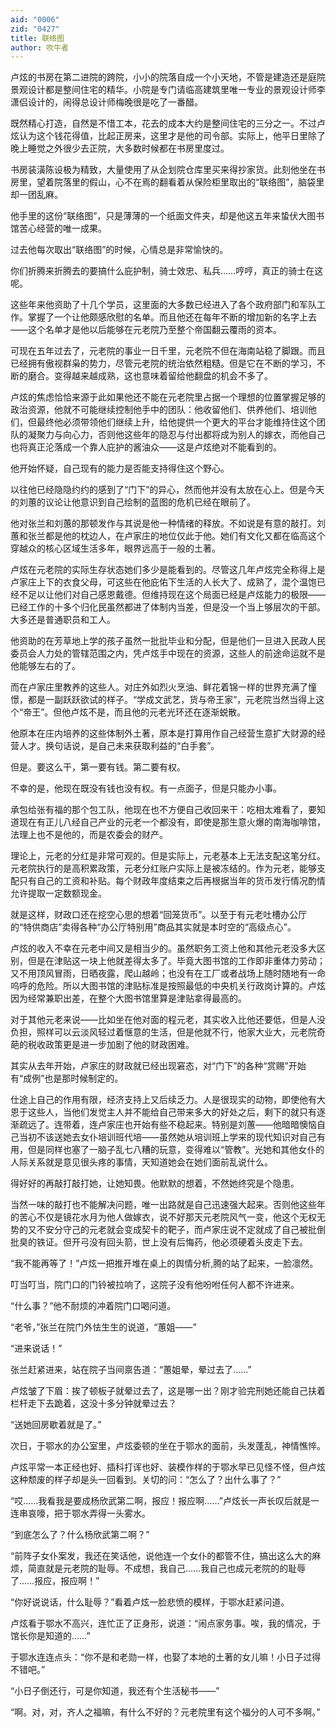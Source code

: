 ```yaml
---
aid: "0006"
zid: "0427"
title: 联络图
author: 吹牛者
---
```


卢炫的书房在第二进院的跨院，小小的院落自成一个小天地，不管是建造还是庭院景观设计都是整间住宅的精华。小院是专门请临高建筑里唯一专业的景观设计师李潇侣设计的，闹得总设计师梅晚很是吃了一番醋。

既然精心打造，自然是不惜工本，花去的成本大约是整间住宅的三分之一。不过卢炫认为这个钱花得值，比起正房来，这里才是他的司令部。实际上，他平日里除了晚上睡觉之外很少去正院，大多数时候都在书房里度过。

书房装潢陈设极为精致，大量使用了从企划院仓库里买来得抄家货。此刻他坐在书房里，望着院落里的假山，心不在焉的翻看着从保险柜里取出的“联络图”，脑袋里却一团乱麻。

他手里的这份“联络图”，只是薄薄的一个纸面文件夹，却是他这五年来蛰伏大图书馆苦心经营的唯一成果。

过去他每次取出“联络图”的时候，心情总是非常愉快的。

你们折腾来折腾去的要搞什么庇护制，骑士效忠、私兵……哼哼，真正的骑士在这呢。

这些年来他资助了十几个学员，这里面的大多数已经进入了各个政府部门和军队工作。掌握了一个让他颇感欣慰的名单。而且他还在每年不断的增加新的名字上去――这个名单才是他以后能够在元老院乃至整个帝国翻云覆雨的资本。

可现在五年过去了，元老院的事业一日千里，元老院不但在海南站稳了脚跟。而且已经拥有傲视群枭的势力，尽管元老院的统治依然粗糙。但是它在不断的学习，不断的磨合。变得越来越成熟，这也意味着留给他翻盘的机会不多了。

卢炫的焦虑恰恰来源于此如果他还不能在元老院里占据一个理想的位置掌握足够的政治资源，他就不可能继续控制他手中的团队：他收留他们、供养他们、培训他们，但最终他必须带领他们继续上升，给他提供一个更大的平台才能维持住这个团队的凝聚力与向心力，否则他这些年的隐忍与付出都将成为别人的嫁衣，而他自己也将真正沦落成一个靠人庇护的酱油众――这是卢炫绝对不能看到的。

他开始怀疑，自己现有的能力是否能支持得住这个野心。

以往他已经隐隐约约的感到了“门下”的异心，然而他并没有太放在心上。但是今天的刘蕙的议论让他意识到自己绘制的蓝图的危机已经在眼前了。

他对张兰和刘蕙的那顿发作与其说是他一种情绪的释放。不如说是有意的敲打。刘蕙和张兰都是他的枕边人，在卢家庄的地位仅此于他。她们有文化又都在临高这个穿越众的核心区域生活多年，眼界远高于一般的土著。

卢炫在元老院的实际生存状态她们多少是能看到的。尽管这几年卢炫完全称得上是卢家庄上下的衣食父母，可这些在他庇佑下生活的人长大了、成熟了，混个温饱已经不足以让他们对自己感恩戴德。但维持现在这个局面已经是卢炫能力的极限――已经工作的十多个归化民虽然都进了体制内当差，但是没一个当上够层次的干部。大多还是普通职员和工人。

他资助的在芳草地上学的孩子虽然一批批毕业和分配，但是他们一旦进入民政人民委员会人力处的管辖范围之内，凭卢炫手中现在的资源，这些人的前途命运就不是他能够左右的了。

而在卢家庄里教养的这些人。对庄外如烈火烹油、鲜花着锦一样的世界充满了憧憬，都是一副跃跃欲试的样子。“学成文武艺，货与帝王家”，元老院当然当得上这个“帝王”。但他卢炫不是，而且他的元老光环还在逐渐蜕散。

他原本在庄内培养的这些体制外土著，原本是打算用作自己经营生意扩大财源的经营人才。换句话说，是自己未来获取利益的“白手套”。

但是。要这么干，第一要有钱。第二要有权。

不幸的是，他现在既没有钱也没有权。有一点面子，但是只能办小事。

承包给张有福的那个包工队，他现在也不方便自己收回来干：吃相太难看了，要知道现在有正儿八经自己产业的元老一个都没有，即使是那生意火爆的南海咖啡馆，法理上也不是他的，而是农委会的财产。

理论上，元老的分红是非常可观的。但是实际上，元老基本上无法支配这笔分红。元老院执行的是高积累政策，元老分红账户实际上是被冻结的。作为元老，能够支配只有自己的工资和补贴。每个财政年度结束之后再根据当年的货币发行情况酌情允许提取一定数额现金。

就是这样，财政口还在挖空心思的想着“回笼货币”。以至于有元老吐槽办公厅的“特供商店”卖得各种“办公厅特别用”商品其实就是本时空的“高级点心”。

卢炫的收入不幸在元老中间又是相当少的。虽然职务工资上他和其他元老没多大区别，但是在津贴这一块上他就差得太多了。毕竟大图书馆的工作即非重体力劳动；又不用顶风冒雨，日晒夜露，爬山越岭；也没有在工厂或者战场上随时随地有一命呜呼的危险。所以大图书馆的津贴标准是按照最低的中央机关行政岗计算的。卢炫因为经常兼职出差，在整个大图书馆里算是津贴拿得最高的。

对于其他元老来说――比如坐在他对面的程元老，其实收入比他还要低，但是人没负担，照样可以云淡风轻过着惬意的生活，但是他就不行，他家大业大，元老院奇葩的税收政策更是进一步加剧了他的财政困难。

其实从去年开始，卢家庄的财政就已经出现窘态，对“门下”的各种“赏赐”开始有“成例”也是那时候制定的。

仕途上自己的作用有限，经济支持上又后续乏力。人是很现实的动物，即使他有大恩于这些人，当他们发觉主人并不能给自己带来多大的好处之后，剩下的就只有逐渐疏远了。连带着，连卢家庄也开始有些不稳起来。特别是刘蕙――他暗暗懊恼自己当初不该送她去女仆培训班代培――虽然她从培训班上学来的现代知识对自己有用，但是同样也塞了一脑子乱七八糟的玩意，变得难以“管教”。光她和其他女仆的人际关系就是意见很头疼的事情，天知道她会在她们面前乱说什么。

得好好的再敲打敲打她，让她知畏。他默默的想着，不然她终究是个隐患。

当然一味的敲打也不能解决问题，唯一出路就是自己迅速强大起来。否则他这些年的苦心不仅是镜花水月为他人做嫁衣，说不好那天元老院风气一变，他这个无权无势的又不安分守己的元老就会变成契卡的靶子，而卢家庄说不定就成了自己被批倒批臭的铁证。但开弓没有回头箭，世上没有后悔药，他必须硬着头皮走下去。

“我不能再等了！”卢炫一把推开堆在桌上的舆情分析,腾的站了起来，一脸凛然。

叮当叮当，院门口的门铃被拉响了，这院子没有他吩咐任何人都不许进来。

“什么事？”他不耐烦的冲着院门口喝问道。

“老爷，”张兰在院门外怯生生的说道，“蕙姐――”

“进来说话！”

张兰赶紧进来，站在院子当间禀告道：“蕙姐晕，晕过去了……”

卢炫皱了下眉：挨了顿板子就晕过去了，这是哪一出？刚才验完刑她还能自己扶着栏杆走下去跪着，这没十多分钟就晕过去？

“送她回房歇着就是了。”

次日，于鄂水的办公室里，卢炫委顿的坐在于鄂水的面前，头发蓬乱，神情憔悴。

卢炫平常一本正经也好、插科打诨也好、装模作样的于鄂水早已见怪不怪，但卢炫这种颓废的样子却是头一回看到。关切的问：“怎么了？出什么事了？”

“哎……我看我是要成杨欣武第二啊，报应！报应啊……”卢炫长一声长叹后就是一连串哀嚎，把于鄂水弄得一头雾水。

“到底怎么了？什么杨欣武第二啊？”

“前阵子女仆案发，我还在笑话他，说他连一个女仆的都管不住，搞出这么大的麻烦，简直就是元老院的耻辱。不成想，我自己……我自己也成元老院的的耻辱了……报应，报应啊！”

“你好说说话，什么耻辱？”看着卢炫一脸悲愤的模样，于鄂水赶紧问道。

卢炫看于鄂水不高兴，连忙正了正身形，说道：“闹点家务事。唉，我的情况，于馆长你是知道的……”

于鄂水连连点头：“你不是和老勋一样，也娶了本地的土著的女儿嘛！小日子过得不错吧。”

“小日子倒还行，可是你知道，我还有个生活秘书――”

“啊。对，对，齐人之福嘛，有什么不好的？元老院里有这个福分的人可不多啊。”
